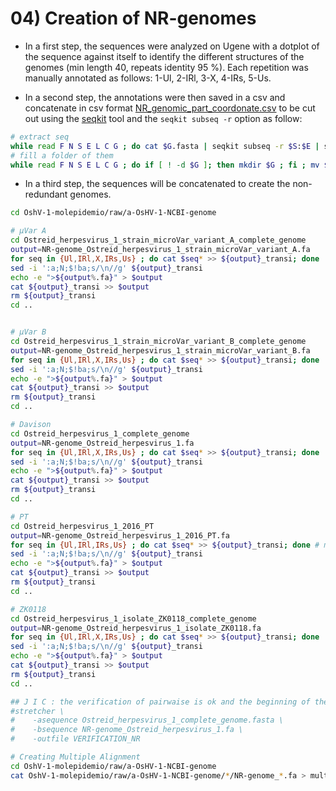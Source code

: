 # 04) Creation of NR-genomes

- In a first step, the sequences were analyzed on Ugene with a dotplot of the sequence against itself to identify the different structures of the genomes (min length 40, repeats identity 95 %). Each repetition was manually annotated as follows: 1-Ul, 2-IRl, 3-X, 4-IRs, 5-Us. 

- In a second step, the annotations were then saved in a csv and concatenate in csv format [NR_genomic_part_coordonate.csv](https://github.com/propan2one/OshV-1-molepidemio/blob/main/raw/a-OsHV-1-NCBI-genome/NR_genomic_part_coordonate.csv) to be cut out using the [seqkit](https://bioinf.shenwei.me/seqkit/) tool and the `seqkit subseq -r` option as follow:

```bash
# extract seq
while read F N S E L C G ; do cat $G.fasta | seqkit subseq -r $S:$E | seqkit seq --seq | sed ':a;N;$!ba;s/\n//g' > ${N}_$G.fasta ; done < NR_genomic_part_coordonate.csv
# fill a folder of them
while read F N S E L C G ; do if [ ! -d $G ]; then mkdir $G ; fi ; mv ${N}_$G.fasta $G ; done < NR_genomic_part_coordonate.csv
```

- In a third step, the sequences will be concatenated to create the non-redundant genomes.

```bash
cd OshV-1-molepidemio/raw/a-OsHV-1-NCBI-genome

# µVar A
cd Ostreid_herpesvirus_1_strain_microVar_variant_A_complete_genome
output=NR-genome_Ostreid_herpesvirus_1_strain_microVar_variant_A.fa
for seq in {Ul,IRl,X,IRs,Us} ; do cat $seq* >> ${output}_transi; done
sed -i ':a;N;$!ba;s/\n//g' ${output}_transi
echo -e ">${output%.fa}" > $output
cat ${output}_transi >> $output
rm ${output}_transi
cd ..


# µVar B
cd Ostreid_herpesvirus_1_strain_microVar_variant_B_complete_genome
output=NR-genome_Ostreid_herpesvirus_1_strain_microVar_variant_B.fa
for seq in {Ul,IRl,X,IRs,Us} ; do cat $seq* >> ${output}_transi; done
sed -i ':a;N;$!ba;s/\n//g' ${output}_transi
echo -e ">${output%.fa}" > $output
cat ${output}_transi >> $output
rm ${output}_transi
cd ..

# Davison
cd Ostreid_herpesvirus_1_complete_genome
output=NR-genome_Ostreid_herpesvirus_1.fa
for seq in {Ul,IRl,X,IRs,Us} ; do cat $seq* >> ${output}_transi; done
sed -i ':a;N;$!ba;s/\n//g' ${output}_transi
echo -e ">${output%.fa}" > $output
cat ${output}_transi >> $output
rm ${output}_transi
cd ..

# PT
cd Ostreid_herpesvirus_1_2016_PT
output=NR-genome_Ostreid_herpesvirus_1_2016_PT.fa
for seq in {Ul,IRl,IRs,Us} ; do cat $seq* >> ${output}_transi; done # modif pas de X labelisé ici
sed -i ':a;N;$!ba;s/\n//g' ${output}_transi
echo -e ">${output%.fa}" > $output
cat ${output}_transi >> $output
rm ${output}_transi
cd ..

# ZK0118
cd Ostreid_herpesvirus_1_isolate_ZK0118_complete_genome
output=NR-genome_Ostreid_herpesvirus_1_isolate_ZK0118.fa
for seq in {Ul,IRl,X,IRs,Us} ; do cat $seq* >> ${output}_transi; done
sed -i ':a;N;$!ba;s/\n//g' ${output}_transi
echo -e ">${output%.fa}" > $output
cat ${output}_transi >> $output
rm ${output}_transi
cd ..

## J I C : the verification of pairwaise is ok and the beginning of the sequence on ugene corresponds well to the beginning of the UL
#stretcher \
#    -asequence Ostreid_herpesvirus_1_complete_genome.fasta \
#    -bsequence NR-genome_Ostreid_herpesvirus_1.fa \
#    -outfile VERIFICATION_NR

# Creating Multiple Alignment
cd OshV-1-molepidemio/raw/a-OsHV-1-NCBI-genome
cat OshV-1-molepidemio/raw/a-OsHV-1-NCBI-genome/*/NR-genome_*.fa > multiple_fasta_NR-genome_OsHV.faa
```